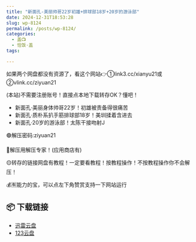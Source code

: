 ```yaml
---
title: "新面孔-美丽帅哥22岁初雄+排球部18岁+20岁的游泳部"
date: 2024-12-31T18:53:28
slug: wp-8124
permalink: /posts/wp-8124/
categories:
  - 盖📺
  - 恰饭·盖
tags:

---
```


如果两个网盘都没有资源了，看这个网站👉①link3.cc/xianyu21或②vlink.cc/ziyuan21

(本站)不需要注册账号！直接点本地下载转存OK？懂吧！

*   新面孔·美丽身体帅哥22岁！初雄被责备得很痛苦
*   新面孔·质朴系扒手筋排球部18岁！美圳揉着含进去
*   新面孔·20岁的游泳部！太陈干接吻射J

🟢解压密码:ziyuan21

🔵解压用解压专家！(应用商店有)

🟡转存的链接网盘有教程！一定要看教程！按教程操作！不按教程操作你不会解压！

💰🈶能力的宝，可以点左下角赞赏支持一下网站运行

## 📦 下载链接
- [迅雷云盘](https://blziyuan21.com/pay-download/8124?key=feb71eb8f4&down_id=0)
- [123云盘](https://blziyuan21.com/pay-download/8124?key=feb71eb8f4&down_id=1)

